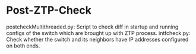 # Post-ZTP-Check
postcheckMultithreaded.py: Script to check diff in startup and running configs of the switch which are brought up with ZTP process. 
intfcheck.py: Check whether the switch and its neighbors have IP addresses configured on both ends.
